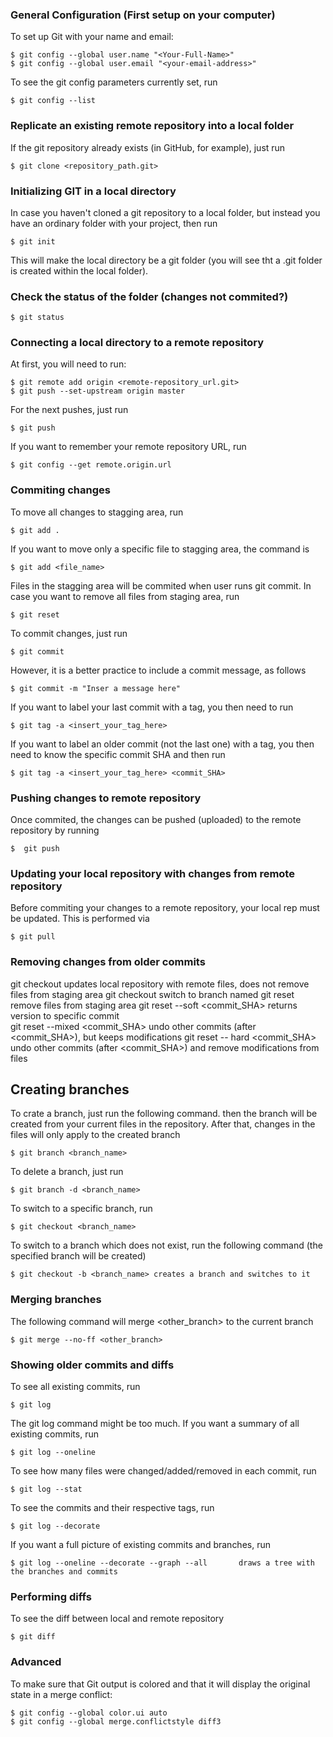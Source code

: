 ### General Configuration (First setup on your computer)

To set up Git with your name and email:
```shell
$ git config --global user.name "<Your-Full-Name>"
$ git config --global user.email "<your-email-address>"	
```

To see the git config parameters currently set, run
```shell
$ git config --list
```

### Replicate an existing remote repository into a local folder

If the git repository already exists (in GitHub, for example), just run
```shell
$ git clone <repository_path.git>
```

### Initializing GIT in a local directory

In case you haven't cloned a git repository to a local folder, but instead you have an ordinary folder with your project, then run
```shell
$ git init
```
This will make the local directory be a git folder (you will see tht a .git folder is created within the local folder).

### Check the status of the folder (changes not commited?)

```shell
$ git status
```

### Connecting a local directory to a remote repository

At first, you will need to run:
```shell
$ git remote add origin <remote-repository_url.git>
$ git push --set-upstream origin master		
```` 

For the next pushes, just run
```shell
$ git push
```

If you want to remember your remote repository URL, run
```shell
$ git config --get remote.origin.url			
```

### Commiting changes 

To move all changes to stagging area, run
```shell
$ git add .
```

If you want to move only a specific file to stagging area, the command is
```shell
$ git add <file_name>
```
Files in the stagging area will be commited when user runs git commit. In case you want to remove all files from staging area, run
```shell
$ git reset			
```
To commit changes, just run
```shell
$ git commit			
```
However, it is a better practice to include a commit message, as follows
```shell
$ git commit -m "Inser a message here"
```
If you want to label your last commit with a tag, you then need to run
``` shell
$ git tag -a <insert_your_tag_here> 
```
If you want to label an older commit (not the last one) with a tag, you then need to know the specific commit SHA and then run
``` shell
$ git tag -a <insert_your_tag_here> <commit_SHA>
```

### Pushing changes to remote repository

Once commited, the changes can be pushed (uploaded) to the remote repository by running 
```shell
$  git push
```

### Updating your local repository with changes from remote repository

Before commiting your changes to a remote repository, your local rep must be updated. This is performed via
```shell
$ git pull	
```

### Removing changes from older commits

git checkout			updates local repository with remote files, does not remove files from staging area
git checkout <branch>		switch to branch named <branch>
git reset			remove files from staging area
git reset --soft <commit_SHA>	returns version to specific commit		
git reset --mixed <commit_SHA>	undo other commits (after <commit_SHA>), but keeps modifications
git reset -- hard <commit_SHA>	undo other commits (after <commit_SHA>) and remove modifications from files	

## Creating branches
To crate a branch, just run the following command. then the branch will be created from your current files in the repository. After that, changes in the files will only apply to the created branch
```shell
$ git branch <branch_name>
```
To delete a branch, just run
```shell
$ git branch -d <branch_name>
```
To switch to a specific branch, run
```shell
$ git checkout <branch_name>
```
To switch to a branch which does not exist, run the following command (the specified branch will be created)
```shell
$ git checkout -b <branch_name>	creates a branch and switches to it
```

###  Merging branches 
The following command will merge <other_branch> to the current branch
```shell
$ git merge --no-ff <other_branch> 		
```

### Showing older commits and diffs

To see all existing commits, run
```shell
$ git log   		
```
The git log command might be too much. If you want a summary of all existing commits, run
```shell
$ git log --oneline		
```
To see how many files were changed/added/removed in each commit, run
```shell
$ git log --stat		
```
To see the commits and their respective tags, run
```shell
$ git log --decorate		
```
If you want a full picture of existing commits and branches, run
```shell
$ git log --oneline --decorate --graph --all       draws a tree with the branches and commits
```

### Performing diffs 
To see the diff between local and remote repository
```shell
$ git diff			
```

### Advanced 

To make sure that Git output is colored and that it will display the original state in a merge conflict:
```shell
$ git config --global color.ui auto				
$ git config --global merge.conflictstyle diff3			
```



	

